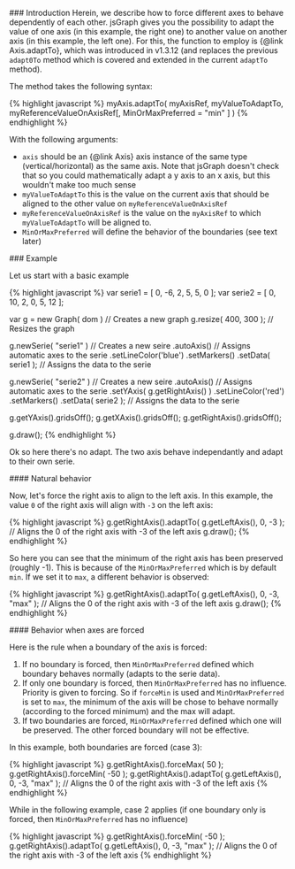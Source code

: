 
<script>
var serie1 = [ 0, -6, 2, 5, 5, 0 ];
var serie2 = [ 0, 10, 2, 0, 5, 12 ];


function makeGraph( dom ) {
	
	var g = new Graph( dom ) // Creates a new graph
	g.resize( 400, 300 ); // Resizes the graph

	g.newSerie( "serie1" ) // Creates a new seire
	 .autoAxis() // Assigns automatic axes to the serie
	 .setLineColor('blue')
	 .setMarkers()
	 .setData( serie1 ); // Assigns the data to the serie

	g.newSerie( "serie2" ) // Creates a new seire
	 .autoAxis() // Assigns automatic axes to the serie
	 .setYAxis( g.getRightAxis() )
	 .setLineColor('red')
	 .setMarkers()
	 .setData( serie2 ); // Assigns the data to the serie

	g.getYAxis().gridsOff();
	g.getXAxis().gridsOff();
	g.getRightAxis().gridsOff();

	g.draw();

	return g;
}

</script>

###<a id="introduction"></a> Introduction
Herein, we describe how to force different axes to behave dependently of each other. jsGraph gives you the possibility to adapt the value of one axis (in this example, the right one) to another value on another axis (in this example, the left one). For this, the function to employ is {@link Axis.adaptTo}, which was introduced in v1.3.12 (and replaces the previous ```adapt0To``` method which is covered and extended in the current ```adaptTo``` method).

The method takes the following syntax:

{% highlight javascript %}
	myAxis.adaptTo( myAxisRef, myValueToAdaptTo, myReferenceValueOnAxisRef[, MinOrMaxPreferred = "min" ] )
{% endhighlight %}

With the following arguments:

* ```axis``` should be an {@link Axis} axis instance of the same type (vertical/horizontal) as the same axis. Note that jsGraph doesn't check that so you could mathematically adapt a y axis to an x axis, but this wouldn't make too much sense
* ```myValueToAdaptTo``` this is the value on the current axis that should be aligned to the other value on ```myReferenceValueOnAxisRef```
* ```myReferenceValueOnAxisRef``` is the value on the ```myAxisRef``` to which ```myValueToAdaptTo``` will be aligned to.
* ```MinOrMaxPreferred``` will define the behavior of the boundaries (see text later)

###<a id="example"></a> Example

Let us start with a basic example


{% highlight javascript %}
var serie1 = [ 0, -6, 2, 5, 5, 0 ];
var serie2 = [ 0, 10, 2, 0, 5, 12 ];

var g = new Graph( dom ) // Creates a new graph
g.resize( 400, 300 ); // Resizes the graph

g.newSerie( "serie1" ) // Creates a new seire
 .autoAxis() // Assigns automatic axes to the serie
 .setLineColor('blue')
 .setMarkers()
 .setData( serie1 ); // Assigns the data to the serie

g.newSerie( "serie2" ) // Creates a new seire
 .autoAxis() // Assigns automatic axes to the serie
 .setYAxis( g.getRightAxis() )
 .setLineColor('red')
 .setMarkers()
 .setData( serie2 ); // Assigns the data to the serie

g.getYAxis().gridsOff();
g.getXAxis().gridsOff();
g.getRightAxis().gridsOff();

g.draw();
{% endhighlight %}

<div id="example-1" class="jsgraph-example"></div>
<script>
makeGraph("example-1")
</script>

Ok so here there's no adapt. The two axis behave independantly and adapt to their own serie.

####<a id="natural-behaviour"></a> Natural behavior

Now, let's force the right axis to align to the left axis. In this example, the value ```0``` of the right axis will align with ```-3``` on the left axis:

{% highlight javascript %}
g.getRightAxis().adaptTo( g.getLeftAxis(), 0, -3 ); // Aligns the 0 of the right axis with -3 of the left axis
g.draw();
{% endhighlight %}

<div id="example-2" class="jsgraph-example"></div>
<script>
var g = makeGraph("example-2");
g.getRightAxis().adaptTo( g.getLeftAxis(), 0, -3 ); // Aligns the 0 of the right axis with -3 of the left axis
g.draw();
</script>

So here you can see that the minimum of the right axis has been preserved (roughly -1). This is because of the ```MinOrMaxPreferred``` which is by default ```min```. If we set it to ```max```, a different behavior is observed:


{% highlight javascript %}
g.getRightAxis().adaptTo( g.getLeftAxis(), 0, -3, "max" ); // Aligns the 0 of the right axis with -3 of the left axis
g.draw();
{% endhighlight %}
<div id="example-3" class="jsgraph-example"></div>
<script>
var g = makeGraph("example-3");
g.getRightAxis().adaptTo( g.getLeftAxis(), 0, -3, "max" ); // Aligns the 0 of the right axis with -3 of the left axis
g.draw();
</script>

####<a id="forced-behaviour"></a> Behavior when axes are forced

Here is the rule when a boundary of the axis is forced:

1. If no boundary is forced, then ```MinOrMaxPreferred``` defined which boundary behaves normally (adapts to the serie data).
2. If only one boundary is forced, then ```MinOrMaxPreferred``` has no influence. Priority is given to forcing. So if ```forceMin``` is used and ```MinOrMaxPreferred``` is set to ```max```, the minimum of the axis will be chose to behave normally (according to the forced minimum) and the max will adapt.
3. If two boundaries are forced, ```MinOrMaxPreferred``` defined which one will be preserved. The other forced boundary will not be effective.

In this example, both boundaries are forced (case 3):

{% highlight javascript %}
g.getRightAxis().forceMax( 50 );
g.getRightAxis().forceMin( -50 );
g.getRightAxis().adaptTo( g.getLeftAxis(), 0, -3, "max" ); // Aligns the 0 of the right axis with -3 of the left axis
{% endhighlight %}

<div id="example-4" class="jsgraph-example"></div>
<script>
var g = makeGraph("example-4");
g.getRightAxis().forceMax( 50 );
g.getRightAxis().forceMin( -50 );
g.getRightAxis().adaptTo( g.getLeftAxis(), 0, -3, "max" ); // Aligns the 0 of the right axis with -3 of the left axis
g.draw();
</script>

While in the following example, case 2 applies (if one boundary only is forced, then ```MinOrMaxPreferred``` has no influence)

{% highlight javascript %}
g.getRightAxis().forceMin( -50 );
g.getRightAxis().adaptTo( g.getLeftAxis(), 0, -3, "max" ); // Aligns the 0 of the right axis with -3 of the left axis
{% endhighlight %}
<div id="example-5" class="jsgraph-example"></div>
<script>
var g = makeGraph("example-5");
g.getRightAxis().forceMin( -50 );
g.getRightAxis().adaptTo( g.getLeftAxis(), 0, -3, "max" ); // Aligns the 0 of the right axis with -3 of the left axis
g.draw();
</script>
